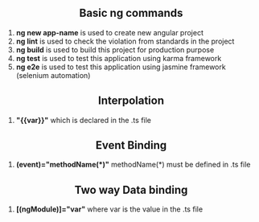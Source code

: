 <h2 align="center">Basic ng commands</h2>
<ol>
    <li><strong>ng new app-name</strong> is used to create new angular project</li>
    <li><strong>ng lint</strong> is used to check the violation from standards in the project</li>
    <li><strong>ng build</strong> is used to build this project for production purpose</li>
    <li><strong>ng test</strong> is used to test this application using karma framework</li>
    <li><strong>ng e2e</strong> is used to test this application using jasmine framework (selenium automation)</li>
</ol>

<h2 align="center">Interpolation</h2>
<ol>
    <li><strong>"{{var}}"</strong> which is declared in the .ts file</li>
</ol>

<h2 align="center">Event Binding</h2>
<ol>
    <li><strong>(event)="methodName(*)"</strong> methodName(*) must be defined in .ts file</li>
</ol>

<h2 align="center">Two way Data binding</h2>
<ol>
    <li><strong>[(ngModule)]="var"</strong> where var is the value in the .ts file</li>
</ol>
